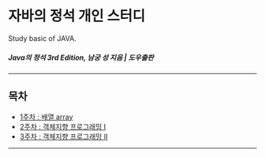 # 자바의 정석 개인 스터디
Study basic of JAVA.

##### Java의 정석 3rd Edition, 남궁 성 지음 | 도우출판

<hr>

## 목차
- [1주차 : 배열 array](ch05)
- [2주차 : 객체지향 프로그래밍 I](ch06)
- [3주차 : 객체지향 프로그래밍 II](ch07)


<hr>
